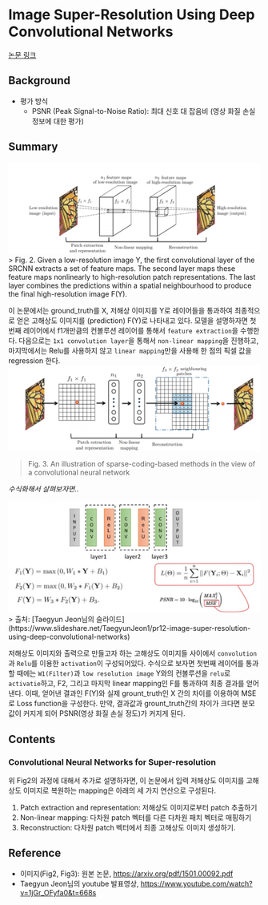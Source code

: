 # Image Super-Resolution Using Deep Convolutional Networks
[논문 링크](https://arxiv.org/pdf/1501.00092.pdf)

## Background
- 평가 방식
	- PSNR (Peak Signal-to-Noise Ratio): 최대 신호 대 잡음비 (영상 화질 손실정보에 대한 평가)

## Summary
<img src="./img/1-fig2.PNG" width=600px/>  
> Fig. 2. Given a low-resolution image Y, the first convolutional layer of the SRCNN extracts a set of feature maps. The
second layer maps these feature maps nonlinearly to high-resolution patch representations. The last layer combines
the predictions within a spatial neighbourhood to produce the final high-resolution image F(Y).  

이 논문에서는  ground_truth를 X, 저해상 이미지를 Y로 레이어들을 통과하여 최종적으로 얻은 고해상도 이미지를 (prediction) F(Y)로 나타내고 있다. 모델을 설명하자면 첫번째 레이어에서 f1개만큼의 컨볼루션 레이어를 통해서 `feature extraction`을 수행한다. 다음으로는 `1x1 convolution layer`을 통해서 `non-linear mapping`을 진행하고, 마지막에서는 Relu를 사용하지 않고 `linear mapping`만을 사용해 한 점의 픽셀 값을 regression 한다.
<img src="./img/1-fig3.PNG" width=600px/>  
> Fig. 3. An illustration of sparse-coding-based methods in the view of a convolutional neural network  

*수식화해서 살펴보자면..*

<img src="./img/1-핵심_아이디어.PNG" width=600px/>  
> 출처: [Taegyun Jeon님의 슬라이드](https://www.slideshare.net/TaegyunJeon1/pr12-image-super-resolution-using-deep-convolutional-networks)  

저해상도 이미지와 출력으로 만들고자 하는 고해상도 이미지들 사이에서 `convolution`과 `Relu`를 이용한 `activation`이 구성되어있다. 수식으로 보자면 첫번째 레이어를 통과할 때에는 `W1(Filter)`과 `low resolution image` Y와의 컨볼루션을 `relu`로 `activatie`하고, F2, 그리고 마지막 linear mapping인 F를 통과하여 최종 결과를 얻어낸다. 이때, 얻어낸 결과인 F(Y)와 실제 grount_truth인 X 간의 차이를 이용하여 MSE로 Loss function을 구성한다. 만약, 결과값과 grount_truth간의 차이가 크다면 분모값이 커지게 되어 PSNR(영상 화질 손실 정도)가 커지게 된다.


## Contents
### Convolutional Neural Networks for Super-resolution
위 Fig2의 과정에 대해서 추가로 설명하자면, 이 논문에서 입력 저해상도 이미지를 고해상도 이미지로 복원하는 mapping은 아래의 세 가지 연산으로 구성된다.  
1. Patch extraction and representation: 저해상도 이미지로부터 patch 추출하기  
2. Non-linear mapping: 다차원 patch 벡터를 다른 다차원 패치 벡터로 매핑하기  
3. Reconstruction: 다차원 patch 벡터에서 최종 고해상도 이미지 생성하기.  


## Reference
* 이미지(Fig2, Fig3): 원본 논문, https://arxiv.org/pdf/1501.00092.pdf  
* Taegyun Jeon님의 youtube 발표영상, https://www.youtube.com/watch?v=1jGr_OFyfa0&t=668s
